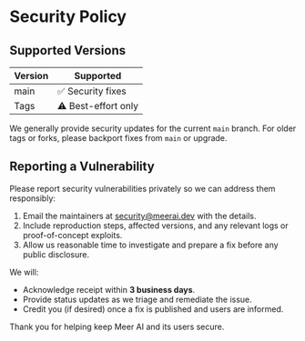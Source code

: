 # Security Policy

## Supported Versions

| Version | Supported          |
| ------- | ------------------ |
| main    | ✅ Security fixes  |
| Tags    | ⚠️ Best-effort only |

We generally provide security updates for the current `main` branch. For older tags or forks, please backport fixes from `main` or upgrade.

## Reporting a Vulnerability

Please report security vulnerabilities privately so we can address them responsibly:

1. Email the maintainers at [security@meerai.dev](mailto:security@meerai.dev) with the details.
2. Include reproduction steps, affected versions, and any relevant logs or proof-of-concept exploits.
3. Allow us reasonable time to investigate and prepare a fix before any public disclosure.

We will:

- Acknowledge receipt within **3 business days**.
- Provide status updates as we triage and remediate the issue.
- Credit you (if desired) once a fix is published and users are informed.

Thank you for helping keep Meer AI and its users secure.
